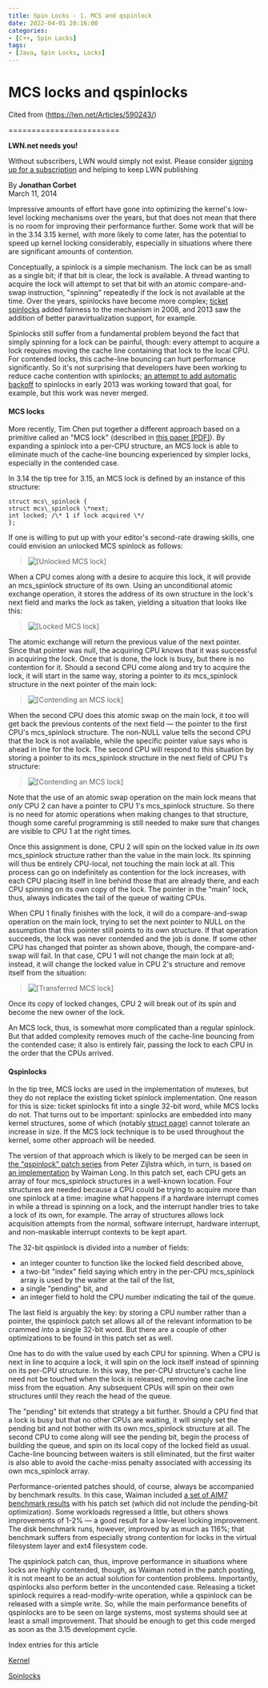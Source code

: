 ```yaml
---
title: Spin Locks - 1. MCS and qspinlock
date: 2022-04-01 20:16:00
categories:
- [C++, Spin Locks]
tags: 
- [Java, Spin Locks, Locks]
---
```


# MCS locks and qspinlocks

Cited from (https://lwn.net/Articles/590243/)

========================

**LWN.net needs you!**

Without subscribers, LWN would simply not exist. Please consider [signing up for a subscription](/subscribe/) and helping to keep LWN publishing

By **Jonathan Corbet**  
March 11, 2014

Impressive amounts of effort have gone into optimizing the kernel's low-level locking mechanisms over the years, but that does not mean that there is no room for improving their performance further. Some work that will be in the 3.14 3.15 kernel, with more likely to come later, has the potential to speed up kernel locking considerably, especially in situations where there are significant amounts of contention.
<!--more-->

Conceptually, a spinlock is a simple mechanism. The lock can be as small as a single bit; if that bit is clear, the lock is available. A thread wanting to acquire the lock will attempt to set that bit with an atomic compare-and-swap instruction, "spinning" repeatedly if the lock is not available at the time. Over the years, spinlocks have become more complex; [ticket spinlocks](/Articles/267968/) added fairness to the mechanism in 2008, and 2013 saw the addition of better paravirtualization support, for example.

Spinlocks still suffer from a fundamental problem beyond the fact that simply spinning for a lock can be painful, though: every attempt to acquire a lock requires moving the cache line containing that lock to the local CPU. For contended locks, this cache-line bouncing can hurt performance significantly. So it's not surprising that developers have been working to reduce cache contention with spinlocks; [an attempt to add automatic backoff](/Articles/531254/) to spinlocks in early 2013 was working toward that goal, for example, but this work was never merged.

#### MCS locks

More recently, Tim Chen put together a different approach based on a primitive called an "MCS lock" (described in [this paper \[PDF\]](https://web.archive.org/web/20140411142823/http://www.cise.ufl.edu/tr/DOC/REP-1992-71.pdf)). By expanding a spinlock into a per-CPU structure, an MCS lock is able to eliminate much of the cache-line bouncing experienced by simpler locks, especially in the contended case.

In 3.14 the tip tree for 3.15, an MCS lock is defined by an instance of this structure:

    struct mcs\_spinlock {
	struct mcs\_spinlock \*next;
	int locked; /\* 1 if lock acquired \*/
    };

If one is willing to put up with your editor's second-rate drawing skills, one could envision an unlocked MCS spinlock as follows:

> ![[Unlocked MCS lock]](https://static.lwn.net/images/2014/mcslock1.png)

When a CPU comes along with a desire to acquire this lock, it will provide an mcs\_spinlock structure of its own. Using an unconditional atomic exchange operation, it stores the address of its own structure in the lock's next field and marks the lock as taken, yielding a situation that looks like this:

> ![[Locked MCS lock]](https://static.lwn.net/images/2014/mcslock2.png)

The atomic exchange will return the previous value of the next pointer. Since that pointer was null, the acquiring CPU knows that it was successful in acquiring the lock. Once that is done, the lock is busy, but there is no contention for it. Should a second CPU come along and try to acquire the lock, it will start in the same way, storing a pointer to _its_ mcs\_spinlock structure in the next pointer of the main lock:

> ![[Contending an MCS lock]](https://static.lwn.net/images/2014/mcslock3.png)

When the second CPU does this atomic swap on the main lock, it too will get back the previous contents of the next field — the pointer to the first CPU's mcs\_spinlock structure. The non-NULL value tells the second CPU that the lock is not available, while the specific pointer value says who is ahead in line for the lock. The second CPU will respond to this situation by storing a pointer to its mcs\_spinlock structure in the next field of CPU 1's structure:

> ![[Contending an MCS lock]](https://static.lwn.net/images/2014/mcslock4.png)

Note that the use of an atomic swap operation on the main lock means that _only_ CPU 2 can have a pointer to CPU 1's mcs\_spinlock structure. So there is no need for atomic operations when making changes to that structure, though some careful programming is still needed to make sure that changes are visible to CPU 1 at the right times.

Once this assignment is done, CPU 2 will spin on the locked value in _its own_ mcs\_spinlock structure rather than the value in the main lock. Its spinning will thus be entirely CPU-local, not touching the main lock at all. This process can go on indefinitely as contention for the lock increases, with each CPU placing itself in line behind those that are already there, and each CPU spinning on its own copy of the lock. The pointer in the "main" lock, thus, always indicates the tail of the queue of waiting CPUs.

When CPU 1 finally finishes with the lock, it will do a compare-and-swap operation on the main lock, trying to set the next pointer to NULL on the assumption that this pointer still points to its own structure. If that operation succeeds, the lock was never contended and the job is done. If some other CPU has changed that pointer as shown above, though, the compare-and-swap will fail. In that case, CPU 1 will not change the main lock at all; instead, it will change the locked value in CPU 2's structure and remove itself from the situation:

> ![[Transferred MCS lock]](https://static.lwn.net/images/2014/mcslock5.png)

Once its copy of locked changes, CPU 2 will break out of its spin and become the new owner of the lock.

An MCS lock, thus, is somewhat more complicated than a regular spinlock. But that added complexity removes much of the cache-line bouncing from the contended case; it also is entirely fair, passing the lock to each CPU in the order that the CPUs arrived.

#### Qspinlocks

In the tip tree, MCS locks are used in the implementation of mutexes, but they do not replace the existing ticket spinlock implementation. One reason for this is size: ticket spinlocks fit into a single 32-bit word, while MCS locks do not. That turns out to be important: spinlocks are embedded into many kernel structures, some of which (notably [struct page](/Articles/565097/)) cannot tolerate an increase in size. If the MCS lock technique is to be used throughout the kernel, some other approach will be needed.

The version of that approach which is likely to be merged can be seen in [the "qspinlock" patch series](/Articles/590189/) from Peter Zijlstra which, in turn, is based on [an implementation](/Articles/588426/) by Waiman Long. In this patch set, each CPU gets an array of four mcs\_spinlock structures in a well-known location. Four structures are needed because a CPU could be trying to acquire more than one spinlock at a time: imagine what happens if a hardware interrupt comes in while a thread is spinning on a lock, and the interrupt handler tries to take a lock of its own, for example. The array of structures allows lock acquisition attempts from the normal, software interrupt, hardware interrupt, and non-maskable interrupt contexts to be kept apart.

The 32-bit qspinlock is divided into a number of fields:

*   an integer counter to function like the locked field described above,
*   a two-bit "index" field saying which entry in the per-CPU mcs\_spinlock array is used by the waiter at the tail of the list,
*   a single "pending" bit, and
*   an integer field to hold the CPU number indicating the tail of the queue.

The last field is arguably the key: by storing a CPU number rather than a pointer, the qspinlock patch set allows all of the relevant information to be crammed into a single 32-bit word. But there are a couple of other optimizations to be found in this patch set as well.

One has to do with the value used by each CPU for spinning. When a CPU is next in line to acquire a lock, it will spin on the lock itself instead of spinning on its per-CPU structure. In this way, the per-CPU structure's cache line need not be touched when the lock is released, removing one cache line miss from the equation. Any subsequent CPUs will spin on their own structures until they reach the head of the queue.

The "pending" bit extends that strategy a bit further. Should a CPU find that a lock is busy but that no other CPUs are waiting, it will simply set the pending bit and not bother with its own mcs\_spinlock structure at all. The second CPU to come along will see the pending bit, begin the process of building the queue, and spin on its local copy of the locked field as usual. Cache-line bouncing between waiters is still eliminated, but the first waiter is also able to avoid the cache-miss penalty associated with accessing its own mcs\_spinlock array.

Performance-oriented patches should, of course, always be accompanied by benchmark results. In this case, Waiman included [a set of AIM7 benchmark results](/Articles/590268/) with his patch set (which did not include the pending-bit optimization). Some workloads regressed a little, but others shows improvements of 1-2% — a good result for a low-level locking improvement. The disk benchmark runs, however, improved by as much as 116%; that benchmark suffers from especially strong contention for locks in the virtual filesystem layer and ext4 filesystem code.

The qspinlock patch can, thus, improve performance in situations where locks are highly contended, though, as Waiman noted in the patch posting, it is not meant to be an actual solution for contention problems. Importantly, qspinlocks also perform better in the uncontended case. Releasing a ticket spinlock requires a read-modify-write operation, while a qspinlock can be released with a simple write. So, while the main performance benefits of qspinlocks are to be seen on large systems, most systems should see at least a small improvement. That should be enough to get this code merged as soon as the 3.15 development cycle.  

Index entries for this article

[Kernel](/Kernel/Index)

[Spinlocks](/Kernel/Index#Spinlocks)